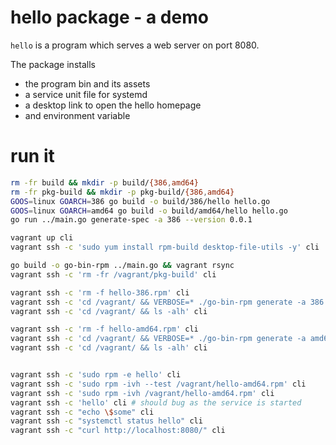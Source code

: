 # hello package - a demo

`hello` is a program which serves a web server on port 8080.

The package installs
- the program bin and its assets
- a service unit file for systemd
- a desktop link to open the hello homepage
- and environment variable

# run it

```sh
rm -fr build && mkdir -p build/{386,amd64}
rm -fr pkg-build && mkdir -p pkg-build/{386,amd64}
GOOS=linux GOARCH=386 go build -o build/386/hello hello.go
GOOS=linux GOARCH=amd64 go build -o build/amd64/hello hello.go
go run ../main.go generate-spec -a 386 --version 0.0.1

vagrant up cli
vagrant ssh -c 'sudo yum install rpm-build desktop-file-utils -y' cli

go build -o go-bin-rpm ../main.go && vagrant rsync
vagrant ssh -c 'rm -fr /vagrant/pkg-build' cli

vagrant ssh -c 'rm -f hello-386.rpm' cli
vagrant ssh -c 'cd /vagrant/ && VERBOSE=* ./go-bin-rpm generate -a 386 --version 0.0.1 -b pkg-build/386/ -o hello-386.rpm' cli
vagrant ssh -c 'cd /vagrant/ && ls -alh' cli

vagrant ssh -c 'rm -f hello-amd64.rpm' cli
vagrant ssh -c 'cd /vagrant/ && VERBOSE=* ./go-bin-rpm generate -a amd64 --version 0.0.1 -b pkg-build/amd64/ -o hello-amd64.rpm' cli
vagrant ssh -c 'cd /vagrant/ && ls -alh' cli


vagrant ssh -c 'sudo rpm -e hello' cli
vagrant ssh -c 'sudo rpm -ivh --test /vagrant/hello-amd64.rpm' cli
vagrant ssh -c 'sudo rpm -ivh /vagrant/hello-amd64.rpm' cli
vagrant ssh -c 'hello' cli # should bug as the service is started
vagrant ssh -c "echo \$some" cli
vagrant ssh -c "systemctl status hello" cli
vagrant ssh -c "curl http://localhost:8080/" cli
```
